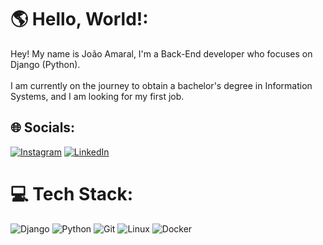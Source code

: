 # 🌎 Hello, World!:
Hey! My name is João Amaral, I'm a Back-End developer who focuses on Django (Python).<br><br>I am currently on the journey to obtain a bachelor's degree in Information Systems, and I am looking for my first job.


## 🌐 Socials:
[![Instagram](https://img.shields.io/badge/Instagram-%23E4405F.svg?logo=Instagram&logoColor=white)](https://instagram.com/j.amaralm) [![LinkedIn](https://img.shields.io/badge/LinkedIn-%230077B5.svg?logo=linkedin&logoColor=white)](https://linkedin.com/in/jamaralm) 

# 💻 Tech Stack:
![Django]([https://img.shields.io/badge/django-%23092E20.svg?style=flat&logo=django&logoColor=white](https://img.shields.io/badge/Django-092E20?style=for-the-badge&logo=django&logoColor=white)) ![Python]([https://img.shields.io/badge/python-3670A0?style=flat&logo=python&logoColor=ffdd54](https://img.shields.io/badge/Python-3776AB?style=for-the-badge&logo=python&logoColor=white)) ![Git](https://img.shields.io/badge/Git-E34F26?style=for-the-badge&logo=git&logoColor=white) ![Linux](https://img.shields.io/badge/Linux-E34F26?style=for-the-badge&logo=linux&logoColor=black) ![Docker](https://img.shields.io/badge/Docker-2496ED?style=for-the-badge&logo=docker&logoColor=white)
